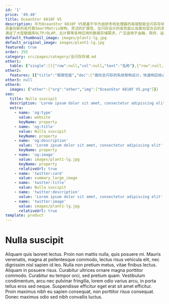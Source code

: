 ```yaml
---
id: '1'
price: '49.40'
title: OceanStor 6810F V5
description: 华为OceanStor 6810F V5是基于华为自研多核处理器的高端智能全闪存存储系统，为企业提供最高水平的数据服务。
具备创新的高可靠SmartMatrix架构、灵活的扩展性、全闪存设计的高性能以及面向混合云的演进方案，是企业核心应用的信赖之选。
满足了大型数据库OLTP/OLAP、云计算等各种应用的数据存储需求，广泛适用于金融、政府、运营商、制造、交通等行业。
default_thumbnail_image: images/plant1-lg.jpg
default_original_image: images/plant1-lg.jpg
featured: true
order: 255
category: src/pages/category/全闪存存储.md
other1: 
  table: {"single":[[{"row":null,"col":null,"text":"名称"},{"row":null,"col":null,"text":"OceanStor 6810F V5"}],[{"row":null,"col":"2","text":"硬件特性"}],[{"row":null,"col":null,"text":"系统架构"},{"row":null,"col":null,"text":"SmartMatrix 3.0高端全闪存架构"}],[{"row":null,"col":null,"text":"时延"},{"row":null,"col":null,"text":"<1ms"}],[{"row":null,"col":null,"text":"最大控制器数"},{"row":null,"col":null,"text":"16"}],[{"row":null,"col":null,"text":"存储处理器"},{"row":null,"col":null,"text":"多核多处理器 "}],[{"row":null,"col":null,"text":"系统缓存"},{"row":null,"col":null,"text":"512GB~16TB"}],[{"row":null,"col":null,"text":"支持的存储协议"},{"row":null,"col":null,"text":"FC、iSCSI、NFS、CIFS、HTTP、FTP"}],[{"row":null,"col":null,"text":"前端通道端口类型"},{"row":null,"col":null,"text":"8/16/32Gbps FC、1/10/25/40/100Gbps Ethernet"}],[{"row":null,"col":null,"text":"后端通道端口类型"},{"row":null,"col":null,"text":"NVMe over Fabric/SAS 3.0"}],[{"row":null,"col":null,"text":"最大主机接口数"},{"row":null,"col":null,"text":"384"}],[{"row":null,"col":null,"text":"支持的硬盘类型"},{"row":null,"col":null,"text":"NVMe SSD、SAS SSD"}]]}
other2:
  features: [{"title":"极致性能","dec":["面向全闪存的系统架构设计，快速响应核心业务需求；灵活扩展，最大支持16个控制器，16TB缓存，时延小于1ms情况下可达数百万IOPS。"]},{"title":"稳定可靠","dec":["领先的SmartMatrix系统架构，免网关一体化双活，实现99.9999%高可用，帮助用户实现业务永续。"]},{"title":"智能云化","dec":["eService实现存储云端7*24主动监控和远程维护，AI实现故障诊断、分析预测与业务评估，并通过混合云方案等助力企业云化转型。"]}]
other3: null
other4:
  images: {"other":{"org":"other","img":["OceanStor 6810F V5.png"]}}
seo:
  title: Nulla suscipit
  description: 'Lorem ipsum dolor sit amet, consectetur adipiscing elit'
  extra:
    - name: 'og:type'
      value: website
      keyName: property
    - name: 'og:title'
      value: Nulla suscipit
      keyName: property
    - name: 'og:description'
      value: 'Lorem ipsum dolor sit amet, consectetur adipiscing elit'
      keyName: property
    - name: 'og:image'
      value: images/plant1-lg.jpg
      keyName: property
      relativeUrl: true
    - name: 'twitter:card'
      value: summary_large_image
    - name: 'twitter:title'
      value: Nulla suscipit
    - name: 'twitter:description'
      value: 'Lorem ipsum dolor sit amet, consectetur adipiscing elit'
    - name: 'twitter:image'
      value: images/plant1-lg.jpg
      relativeUrl: true
template: product
---
```


# Nulla suscipit

Aliquam quis laoreet lectus. Proin non mattis nulla, quis posuere mi. Mauris venenatis, magna at pellentesque commodo, lectus risus vehicula elit, nec dignissim nisl sapien id leo. Nulla non pretium metus, vitae finibus lectus. Aliquam in posuere risus. Curabitur ultrices ornare magna porttitor commodo. Curabitur eu tempor orci, sed pretium quam. Vestibulum condimentum, arcu nec pulvinar fringilla, lorem odio varius arcu, in porta tellus eros sed neque. Suspendisse efficitur eget erat sit amet efficitur. Proin maximus nibh eu sapien consequat, non porttitor risus consequat. Donec maximus odio sed nibh convallis luctus.